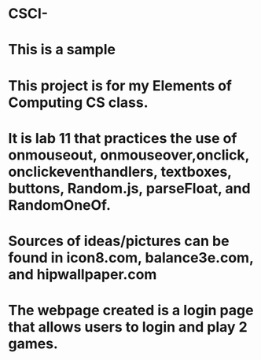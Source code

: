 # CSCI-
# This is a sample
# This project is for my Elements of Computing CS class.
# It is lab 11 that practices the use of onmouseout, onmouseover,onclick, onclickeventhandlers, textboxes, buttons, Random.js, parseFloat, and RandomOneOf.
# Sources of ideas/pictures can be found in icon8.com, balance3e.com, and hipwallpaper.com
# The webpage created is a login page that allows users to login and play 2 games.
